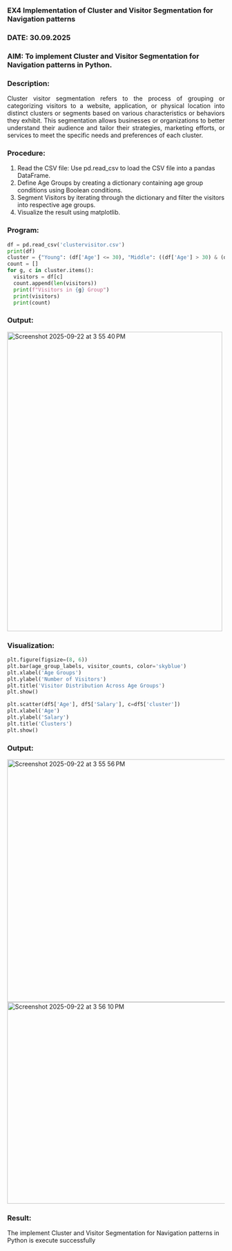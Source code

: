 ### EX4 Implementation of Cluster and Visitor Segmentation for Navigation patterns
### DATE: 30.09.2025
### AIM: To implement Cluster and Visitor Segmentation for Navigation patterns in Python.
### Description:
<div align= "justify">Cluster visitor segmentation refers to the process of grouping or categorizing visitors to a website, 
  application, or physical location into distinct clusters or segments based on various characteristics or behaviors they exhibit. 
  This segmentation allows businesses or organizations to better understand their audience and tailor their strategies, marketing efforts, 
  or services to meet the specific needs and preferences of each cluster.</div>
  
### Procedure:
1) Read the CSV file: Use pd.read_csv to load the CSV file into a pandas DataFrame.
2) Define Age Groups by creating a dictionary containing age group conditions using Boolean conditions.
3) Segment Visitors by iterating through the dictionary and filter the visitors into respective age groups.
4) Visualize the result using matplotlib.

### Program:
```python
df = pd.read_csv('clustervisitor.csv')
print(df)
cluster = {"Young": (df['Age'] <= 30), "Middle": ((df['Age'] > 30) & (df['Age'] <= 50)), "Old": (df['Age'] > 50)}
count = []
for g, c in cluster.items():
  visitors = df[c]
  count.append(len(visitors))
  print(f"Visitors in {g} Group")
  print(visitors)
  print(count)
```
### Output:
<img width="498" height="692" alt="Screenshot 2025-09-22 at 3 55 40 PM" src="https://github.com/user-attachments/assets/77123db1-4425-43a0-a2cf-d6a69a6af4ec" />

### Visualization:
```python
plt.figure(figsize=(8, 6))
plt.bar(age_group_labels, visitor_counts, color='skyblue')
plt.xlabel('Age Groups')
plt.ylabel('Number of Visitors')
plt.title('Visitor Distribution Across Age Groups')
plt.show()

plt.scatter(df5['Age'], df5['Salary'], c=df5['cluster'])
plt.xlabel('Age')
plt.ylabel('Salary')
plt.title('Clusters')
plt.show()
```
### Output:

<img width="833" height="561" alt="Screenshot 2025-09-22 at 3 55 56 PM" src="https://github.com/user-attachments/assets/afbd2836-7103-4283-b022-e304f2296a61" />
<img width="652" height="466" alt="Screenshot 2025-09-22 at 3 56 10 PM" src="https://github.com/user-attachments/assets/1e702e06-9c76-40ba-ab30-56a5bc66defc" />

### Result:
The implement Cluster and Visitor Segmentation for Navigation patterns in Python is execute successfully
